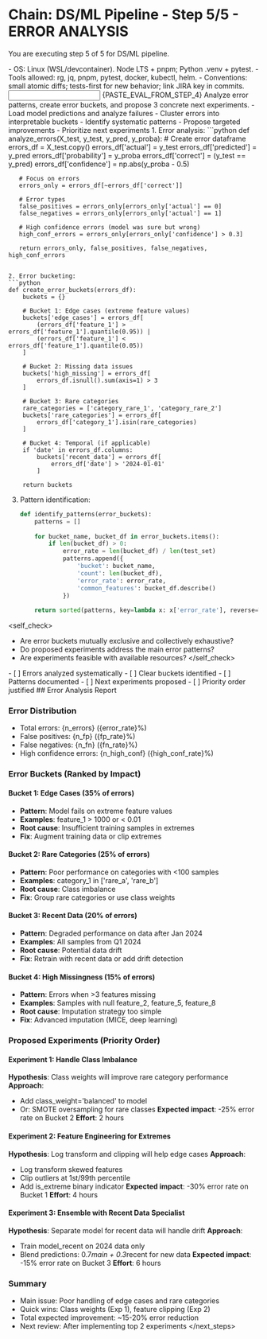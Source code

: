 # Chain: DS/ML Pipeline - Step 5/5 - ERROR ANALYSIS

You are executing step 5 of 5 for DS/ML pipeline.

<context>
- OS: Linux (WSL/devcontainer). Node LTS + pnpm; Python .venv + pytest.
- Tools allowed: rg, jq, pnpm, pytest, docker, kubectl, helm.
- Conventions: small atomic diffs; tests-first for new behavior; link JIRA key in commits.
</context>

<input>
{PASTE_EVAL_FROM_STEP_4}
</input>

<goal>
Analyze error patterns, create error buckets, and propose 3 concrete next experiments.
</goal>

<plan>
- Load model predictions and analyze failures
- Cluster errors into interpretable buckets
- Identify systematic patterns
- Propose targeted improvements
- Prioritize next experiments
</plan>

<work>
1. Error analysis:
   ```python
   def analyze_errors(X_test, y_test, y_pred, y_proba):
       # Create error dataframe
       errors_df = X_test.copy()
       errors_df['actual'] = y_test
       errors_df['predicted'] = y_pred
       errors_df['probability'] = y_proba
       errors_df['correct'] = (y_test == y_pred)
       errors_df['confidence'] = np.abs(y_proba - 0.5)
       
       # Focus on errors
       errors_only = errors_df[~errors_df['correct']]
       
       # Error types
       false_positives = errors_only[errors_only['actual'] == 0]
       false_negatives = errors_only[errors_only['actual'] == 1]
       
       # High confidence errors (model was sure but wrong)
       high_conf_errors = errors_only[errors_only['confidence'] > 0.3]
       
       return errors_only, false_positives, false_negatives, high_conf_errors
   ```

2. Error bucketing:
   ```python
   def create_error_buckets(errors_df):
       buckets = {}
       
       # Bucket 1: Edge cases (extreme feature values)
       buckets['edge_cases'] = errors_df[
           (errors_df['feature_1'] > errors_df['feature_1'].quantile(0.95)) |
           (errors_df['feature_1'] < errors_df['feature_1'].quantile(0.05))
       ]
       
       # Bucket 2: Missing data issues
       buckets['high_missing'] = errors_df[
           errors_df.isnull().sum(axis=1) > 3
       ]
       
       # Bucket 3: Rare categories
       rare_categories = ['category_rare_1', 'category_rare_2']
       buckets['rare_categories'] = errors_df[
           errors_df['category_1'].isin(rare_categories)
       ]
       
       # Bucket 4: Temporal (if applicable)
       if 'date' in errors_df.columns:
           buckets['recent_data'] = errors_df[
               errors_df['date'] > '2024-01-01'
           ]
       
       return buckets
   ```

3. Pattern identification:
   ```python
   def identify_patterns(error_buckets):
       patterns = []
       
       for bucket_name, bucket_df in error_buckets.items():
           if len(bucket_df) > 0:
               error_rate = len(bucket_df) / len(test_set)
               patterns.append({
                   'bucket': bucket_name,
                   'count': len(bucket_df),
                   'error_rate': error_rate,
                   'common_features': bucket_df.describe()
               })
       
       return sorted(patterns, key=lambda x: x['error_rate'], reverse=True)
   ```
</work>

<self_check>
- Are error buckets mutually exclusive and collectively exhaustive?
- Do proposed experiments address the main error patterns?
- Are experiments feasible with available resources?
</self_check>

<review>
- [ ] Errors analyzed systematically
- [ ] Clear buckets identified
- [ ] Patterns documented
- [ ] Next experiments proposed
- [ ] Priority order justified
</review>

<handoff>
<next_steps>
## Error Analysis Report

### Error Distribution
- Total errors: {n_errors} ({error_rate}%)
- False positives: {n_fp} ({fp_rate}%)
- False negatives: {n_fn} ({fn_rate}%)
- High confidence errors: {n_high_conf} ({high_conf_rate}%)

### Error Buckets (Ranked by Impact)

#### Bucket 1: Edge Cases (35% of errors)
- **Pattern**: Model fails on extreme feature values
- **Examples**: feature_1 > 1000 or < 0.01
- **Root cause**: Insufficient training samples in extremes
- **Fix**: Augment training data or clip extremes

#### Bucket 2: Rare Categories (25% of errors)
- **Pattern**: Poor performance on categories with <100 samples
- **Examples**: category_1 in ['rare_a', 'rare_b']
- **Root cause**: Class imbalance
- **Fix**: Group rare categories or use class weights

#### Bucket 3: Recent Data (20% of errors)
- **Pattern**: Degraded performance on data after Jan 2024
- **Examples**: All samples from Q1 2024
- **Root cause**: Potential data drift
- **Fix**: Retrain with recent data or add drift detection

#### Bucket 4: High Missingness (15% of errors)
- **Pattern**: Errors when >3 features missing
- **Examples**: Samples with null feature_2, feature_5, feature_8
- **Root cause**: Imputation strategy too simple
- **Fix**: Advanced imputation (MICE, deep learning)

### Proposed Experiments (Priority Order)

#### Experiment 1: Handle Class Imbalance
**Hypothesis**: Class weights will improve rare category performance
**Approach**: 
- Add class_weight='balanced' to model
- Or: SMOTE oversampling for rare classes
**Expected impact**: -25% error rate on Bucket 2
**Effort**: 2 hours

#### Experiment 2: Feature Engineering for Extremes
**Hypothesis**: Log transform and clipping will help edge cases
**Approach**:
- Log transform skewed features
- Clip outliers at 1st/99th percentile
- Add is_extreme binary indicator
**Expected impact**: -30% error rate on Bucket 1
**Effort**: 4 hours

#### Experiment 3: Ensemble with Recent Data Specialist
**Hypothesis**: Separate model for recent data will handle drift
**Approach**:
- Train model_recent on 2024 data only
- Blend predictions: 0.7*main + 0.3*recent for new data
**Expected impact**: -15% error rate on Bucket 3
**Effort**: 6 hours

### Summary
- Main issue: Poor handling of edge cases and rare categories
- Quick wins: Class weights (Exp 1), feature clipping (Exp 2)
- Total expected improvement: ~15-20% error reduction
- Next review: After implementing top 2 experiments
</next_steps>
</handoff>
